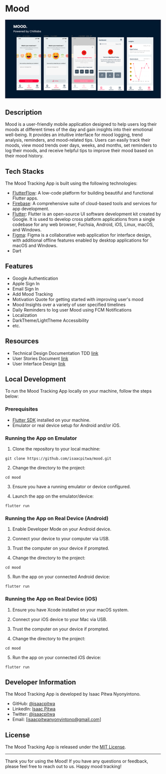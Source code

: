 # Mood 

![App Screenshot](banner.png)

## Description

Mood  is a user-friendly mobile application designed to help users log their moods at different times of the day and gain insights into their emotional well-being. It provides an intuitive interface for mood logging, trend analysis, reminders, and mood-related tips. Users can easily track their moods, view mood trends over days, weeks, and months, set reminders to log their moods, and receive helpful tips to improve their mood based on their mood history.

## Tech Stacks

The Mood Tracking App is built using the following technologies:

- [FlutterFlow](https://www.flutterflow.com/): A low-code platform for building beautiful and functional Flutter apps.
- [Firebase](https://firebase.google.com/): A comprehensive suite of cloud-based tools and services for app development.
- [Flutter](https://flutter.dev/): Flutter is an open-source UI software development kit created by Google. It is used to develop cross platform applications from a single codebase for any web browser, Fuchsia, Android, iOS, Linux, macOS, and Windows.
- [Figma](https://figma.com/): Figma is a collaborative web application for interface design, with additional offline features enabled by desktop applications for macOS and Windows.
- Dart

## Features

- Google Authentication
- Apple Sign In
- Email Sign In
- Add Mood Tracking
- Motivation Quote for getting started with improving user's mood
- Mood Insights over a variety of user specified timelines
- Daily Reminders to log user Mood using FCM Notifications
- Localization 
- DarkTheme/LightTheme Accessibility
- etc.


## Resources

- Technical Design  Documentation TDD [link](https://docs.google.com/document/d/1UnZw8JjVdg00MxnqAt2d1OpaleeaR-YhvM51AU_Gv6w/edit?usp=sharing)
- User Stories Document [link](https://docs.google.com/document/d/1t4eTSwdqMvu-IHw96VNeDEIrqZL4nd0zQSqqm2Q3DwM/edit?usp=sharing)
- User Interface Design [link](https://www.figma.com/file/6TwOCq1xC3EhS9BWvsipJF/Mood?type=design&node-id=145%3A2314&mode=design&t=sH4nW22iz04REufD-1)
## Local Development

To run the Mood Tracking App locally on your machine, follow the steps below:

### Prerequisites

- [Flutter SDK](https://flutter.dev/docs/get-started/install) installed on your machine.
- Emulator or real device setup for Android and/or iOS.

### Running the App on Emulator

1. Clone the repository to your local machine:

```
git clone https://github.com/isaacpitwa/mood.git
```

2. Change the directory to the project:

```
cd mood
```

3. Ensure you have a running emulator or device configured.

4. Launch the app on the emulator/device:

```
flutter run
```

### Running the App on Real Device (Android)

1. Enable Developer Mode on your Android device.

2. Connect your device to your computer via USB.

3. Trust the computer on your device if prompted.

4. Change the directory to the project:

```
cd mood
```

5. Run the app on your connected Android device:

```
flutter run
```

### Running the App on Real Device (iOS)

1. Ensure you have Xcode installed on your macOS system.

2. Connect your iOS device to your Mac via USB.

3. Trust the computer on your device if prompted.

4. Change the directory to the project:

```
cd mood
```

5. Run the app on your connected iOS device:

```
flutter run
```

## Developer Information

The Mood Tracking App is developed by Isaac Pitwa Nyonyintono.

- GitHub: [@isaacpitwa](https://github.com/isaacpitwa)
- LinkedIn: [Isaac Pitwa](https://www.linkedin.com/in/isaac-pitwa)
- Twitter:  [@isaacpitwa](https://twitter.com/IsaacPitwa)
- Email: [isaacpitwanyonyintono@gmail.com]

## License

The Mood Tracking App is released under the [MIT License](LICENSE).

---
Thank you for using the Mood! If you have any questions or feedback, please feel free to reach out to us. Happy mood tracking!

